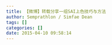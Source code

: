 ```yaml
---
title: 【微博】转载分享一组SAI上色技巧与方法
author: Semprathlon / Simfae Dean
tags: []
categories: []
date: 2015-04-10 09:58:14
---
```

&nbsp;<img src="/blog/uploads/2015/04/IMG_1598.jpg" alt=""/>&nbsp;&nbsp;<img src="/blog/uploads/2015/04/IMG_1599.jpg" alt=""/>&nbsp;&nbsp;&nbsp;&nbsp;<img src="/blog/uploads/2015/04/IMG_1603.jpg" alt=""/>&nbsp;